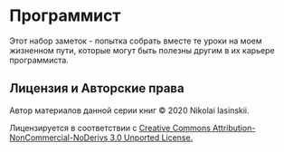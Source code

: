 # Программист

Этот набор заметок - попытка собрать вместе те уроки на моем жизненном пути, которые могут быть полезны другим в их карьере программиста.  


## Лицензия и Авторские права

Автор материалов данной серии книг © 2020 Nikolai Iasinskii.  

Лицензируется в соответствии с [Creative Commons Attribution-NonCommercial-NoDerivs 3.0 Unported License.](https://creativecommons.org/licenses/by-nc-nd/3.0/)